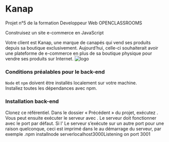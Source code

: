 # Kanap #

Projet n°5 de la formation Developpeur Web OPENCLASSROOMS

Construisez un site e-commerce en JavaScript

Votre client est Kanap, une marque de canapés qui vend ses produits depuis sa boutique exclusivement. Aujourd’hui, celle-ci souhaiterait avoir une plateforme de e-commerce en plus de sa boutique physique pour vendre ses produits sur Internet. 
![logo](https://user-images.githubusercontent.com/67756654/195331749-f9cf950d-3ece-4f8a-b9bc-6c8d09d3b49c.png)

### Conditions préalables pour le back-end ###
`Node` et `npm` doivent être installés localement sur votre machine.\
Installez toutes les dépendances avec npm.

### Installation back-end ###
Clonez ce référentiel. Dans le dossier « Précédent » du projet, exécutez . Vous peut ensuite exécuter le serveur avec . Le serveur doit fonctionner avec le port par défaut. Si l' Le serveur s’exécute sur un autre port pour une raison quelconque, ceci est imprimé dans le au démarrage du serveur, par exemple .npm installnode serverlocalhost3000Listening on port 3001

